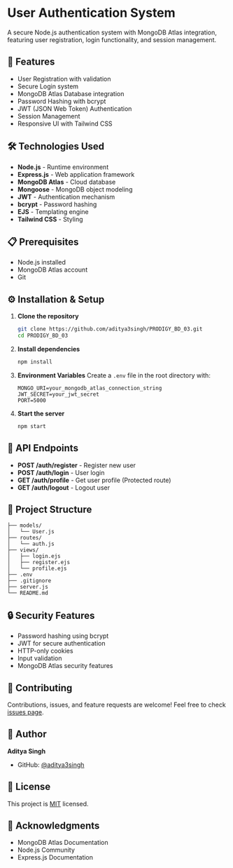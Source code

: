 # User Authentication System

A secure Node.js authentication system with MongoDB Atlas integration, featuring user registration, login functionality, and session management.

## 🚀 Features

- User Registration with validation
- Secure Login system
- MongoDB Atlas Database integration
- Password Hashing with bcrypt
- JWT (JSON Web Token) Authentication
- Session Management
- Responsive UI with Tailwind CSS

## 🛠️ Technologies Used

- **Node.js** - Runtime environment
- **Express.js** - Web application framework
- **MongoDB Atlas** - Cloud database
- **Mongoose** - MongoDB object modeling
- **JWT** - Authentication mechanism
- **bcrypt** - Password hashing
- **EJS** - Templating engine
- **Tailwind CSS** - Styling

## 📋 Prerequisites

- Node.js installed
- MongoDB Atlas account
- Git

## ⚙️ Installation & Setup

1. **Clone the repository**
   ```bash
   git clone https://github.com/aditya3singh/PRODIGY_BD_03.git
   cd PRODIGY_BD_03
   ```

2. **Install dependencies**
   ```bash
   npm install
   ```

3. **Environment Variables**
   Create a `.env` file in the root directory with:
   ```
   MONGO_URI=your_mongodb_atlas_connection_string
   JWT_SECRET=your_jwt_secret
   PORT=5000
   ```

4. **Start the server**
   ```bash
   npm start
   ```

## 🔐 API Endpoints

- **POST /auth/register** - Register new user
- **POST /auth/login** - User login
- **GET /auth/profile** - Get user profile (Protected route)
- **GET /auth/logout** - Logout user

## 📁 Project Structure

```
├── models/
│   └── User.js
├── routes/
│   └── auth.js
├── views/
│   ├── login.ejs
│   ├── register.ejs
│   └── profile.ejs
├── .env
├── .gitignore
├── server.js
└── README.md
```

## 🔒 Security Features

- Password hashing using bcrypt
- JWT for secure authentication
- HTTP-only cookies
- Input validation
- MongoDB Atlas security features

## 🤝 Contributing

Contributions, issues, and feature requests are welcome! Feel free to check [issues page](https://github.com/aditya3singh/PRODIGY_BD_03/issues).

## 👤 Author

**Aditya Singh**
- GitHub: [@aditya3singh](https://github.com/aditya3singh)

## 📝 License

This project is [MIT](LICENSE) licensed.

## 🙏 Acknowledgments

- MongoDB Atlas Documentation
- Node.js Community
- Express.js Documentation